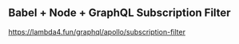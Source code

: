## Babel + Node + GraphQL Subscription Filter

https://lambda4.fun/graphql/apollo/subscription-filter
